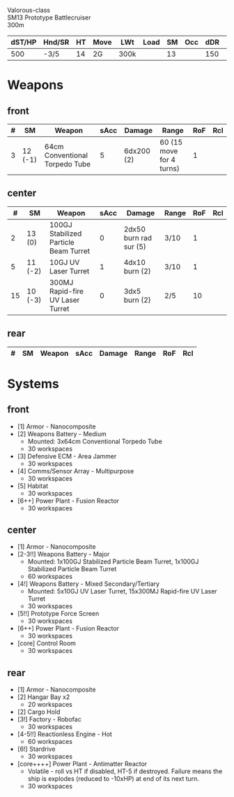 Valorous-class  
SM13 Prototype Battlecruiser  
300m


| dST/HP | Hnd/SR | HT | Move | LWt | Load | SM | Occ | dDR | Range | Cost |
|--------|--------|----|------|-----|------|----|-----|-----|-------|------|
|500|-3/5|14|2G|300k|  |13|  |150|  |$96.82B|


Weapons
===


front
---
| # | SM | Weapon | sAcc | Damage | Range | RoF | Rcl |
|---|----|--------|------|--------|-------|-----|-----|
|3|12 (-1)|64cm Conventional Torpedo Tube|5|6dx200 (2)|60 (15 move for 4 turns)|1||


center
---
| # | SM | Weapon | sAcc | Damage | Range | RoF | Rcl |
|---|----|--------|------|--------|-------|-----|-----|
|2|13 (0)|100GJ Stabilized Particle Beam Turret|0|2dx50 burn rad sur (5)|3/10|1||
|5|11 (-2)|10GJ UV Laser Turret|1|4dx10 burn (2)|3/10|1||
|15|10 (-3)|300MJ Rapid-fire UV Laser Turret|0|3dx5 burn (2)|2/5|10||


rear
---
| # | SM | Weapon | sAcc | Damage | Range | RoF | Rcl |
|---|----|--------|------|--------|-------|-----|-----|


Systems
===


front
---
* [1] Armor - Nanocomposite
* [2] Weapons Battery - Medium
	 - Mounted: 3x64cm Conventional Torpedo Tube
	 - 30 workspaces
* [3] Defensive ECM - Area Jammer
	 - 30 workspaces
* [4] Comms/Sensor Array - Multipurpose
	 - 30 workspaces
* [5] Habitat
	 - 30 workspaces
* [6++] Power Plant - Fusion Reactor
	 - 30 workspaces


center
---
* [1] Armor - Nanocomposite
* [2-3!!] Weapons Battery - Major
	 - Mounted: 1x100GJ Stabilized Particle Beam Turret, 1x100GJ Stabilized Particle Beam Turret
	 - 60 workspaces
* [4!] Weapons Battery - Mixed Secondary/Tertiary
	 - Mounted: 5x10GJ UV Laser Turret, 15x300MJ Rapid-fire UV Laser Turret
	 - 30 workspaces
* [5!!] Prototype Force Screen
	 - 30 workspaces
* [6++] Power Plant - Fusion Reactor
	 - 30 workspaces
* [core] Control Room
	 - 30 workspaces


rear
---
* [1] Armor - Nanocomposite
* [2] Hangar Bay x2
	 - 20 workspaces
* [2] Cargo Hold
* [3!] Factory - Robofac
	 - 30 workspaces
* [4-5!!] Reactionless Engine - Hot
	 - 60 workspaces
* [6!] Stardrive
	 - 30 workspaces
* [core++++] Power Plant - Antimatter Reactor
	 - Volatile - roll vs HT if disabled, HT-5 if                             destroyed. Failure means the ship is explodes                             (reduced to -10xHP) at end of its next turn.
	 - 30 workspaces
